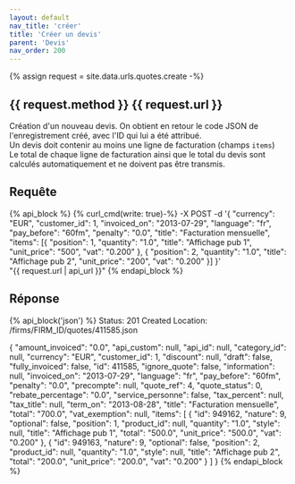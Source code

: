 ```yaml
---
layout: default
nav_title: 'créer'
title: 'Créer un devis'
parent: 'Devis'
nav_order: 200
---
```

{% assign request = site.data.urls.quotes.create -%}
## {{ request.method }} {{ request.url }}

Création d'un nouveau devis. On obtient en retour le code JSON de l'enregistrement créé, avec l'ID qui lui a été attribué.<br/>
Un devis doit contenir au moins une ligne de facturation (champs `items`)<br/>
Le total de chaque ligne de facturation ainsi que le total du devis sont calculés automatiquement et ne doivent pas être transmis.

## Requête

{% api_block %}
{% curl_cmd(write: true)-%}
-X POST -d '{
"currency": "EUR",
"customer_id": 1,
"invoiced_on": "2013-07-29",
"language": "fr",
"pay_before": "60fm",
"penalty": "0.0",
"title": "Facturation mensuelle",
"items": [{
"position": 1,
"quantity": "1.0",
"title": "Affichage pub 1",
"unit_price": "500",
"vat": "0.200"
}, {
"position": 2,
"quantity": "1.0",
"title": "Affichage pub 2",
"unit_price": "200",
"vat": "0.200"
}]
}' \
"{{ request.url | api_url }}"
{% endapi_block %}

## Réponse

{% api_block('json') %}
Status: 201 Created
Location: /firms/FIRM_ID/quotes/411585.json

{
  "amount_invoiced": "0.0",
  "api_custom": null,
  "api_id": null,
  "category_id": null,
  "currency": "EUR",
  "customer_id": 1,
  "discount": null,
  "draft": false,
  "fully_invoiced": false,
  "id": 411585,
  "ignore_quote": false,
  "information": null,
  "invoiced_on": "2013-07-29",
  "language": "fr",
  "pay_before": "60fm",
  "penalty": "0.0",
  "precompte": null,
  "quote_ref": 4,
  "quote_status": 0,
  "rebate_percentage": "0.0",
  "service_personne": false,
  "tax_percent": null,
  "tax_title": null,
  "term_on": "2013-08-28",
  "title": "Facturation mensuelle",
  "total": "700.0",
  "vat_exemption": null,
  "items": [
    {
    "id": 949162,
    "nature": 9,
    "optional": false,
    "position": 1,
    "product_id": null,
    "quantity": "1.0",
    "style": null,
    "title": "Affichage pub 1",
    "total": "500.0",
    "unit_price": "500.0",
    "vat": "0.200"
    }, {
    "id": 949163,
    "nature": 9,
    "optional": false,
    "position": 2,
    "product_id": null,
    "quantity": "1.0",
    "style": null,
    "title": "Affichage pub 2",
    "total": "200.0",
    "unit_price": "200.0",
    "vat": "0.200"
    }
  ]
}
{% endapi_block %}
